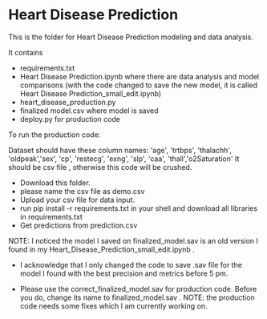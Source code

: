 
# Heart Disease Prediction

This is the folder for Heart Disease Prediction modeling and data analysis.

It contains 
* requirements.txt
* Heart Disease Prediction.ipynb where there are data analysis and model comparisons (with the code changed to save the new model, it is called Heart Disease Prediction_small_edit.ipynb)
* heart_disease_production.py 
* finalized model.csv where model is saved 
* deploy.py for production code

To run the production code:

Dataset should have these column names: 'age', 'trtbps', 'thalachh', 'oldpeak','sex', 'cp', 'restecg', 'exng', 'slp', 'caa', 'thall','o2Saturation'
It should be csv file , otherwise this code will be crushed.


* Download this folder. 
* please name the csv file as demo.csv
* Upload your csv file for data input. 
* run pip install -r requirements.txt in your shell and download all libraries in requirements.txt
* Get predictions from prediction.csv



NOTE:  I noticed the model I saved on finalized_model.sav is an old version I found in my Heart_Disease_Prediction_small_edit.ipynb .

* I acknowledge that I only changed the code to save .sav file for the model I found with the best precision and metrics before 5 pm. 

* Please use the correct_finalized_model.sav for production code. Before you do, change its name to finalized_model.sav .
NOTE: the production code needs some fixes which I am currently working on.
